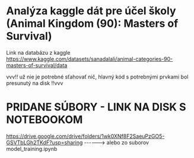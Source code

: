 # Analýza kaggle dát pre účel školy (Animal Kingdom (90): Masters of Survival)
Link na databázu z kaggle
https://www.kaggle.com/datasets/sanadalali/animal-categories-90-masters-of-survival/data

vvv!! už nie je potrebné sťahovať nič, hlavný kód s potrebnými prvkami bol presunutý na disk !!vvv

# PRIDANE SÚBORY - LINK NA DISK S NOTEBOOKOM 
https://drive.google.com/drive/folders/1wk0XNf8F2SaeuPzGO5-GSVTbLGh2TKdF?usp=sharing
------> alebo zo suborov model_training.ipynb
